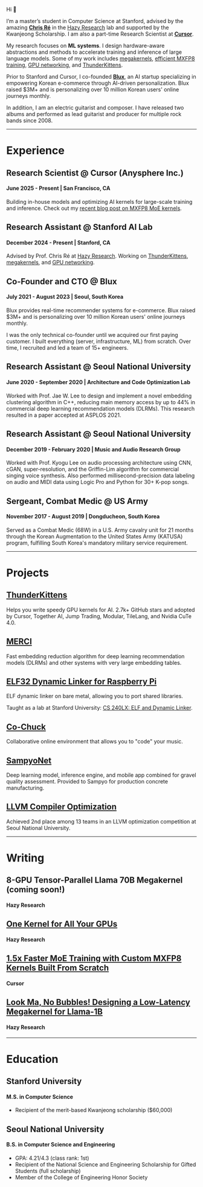 Hi 👋

I’m a master’s student in Computer Science at Stanford, advised by the amazing [**Chris Ré**](https://cs.stanford.edu/~chrismre/) in the [Hazy Research](https://hazyresearch.stanford.edu/) lab and supported by the Kwanjeong Scholarship. I am also a part-time Research Scientist at [**Cursor**](https://www.cursor.com/).
 
My research focuses on **ML systems**. I design hardware-aware abstractions and methods to accelerate training and inference of large language models. Some of my work includes [megakernels](https://hazyresearch.stanford.edu/blog/2025-05-27-no-bubbles), [efficient MXFP8 training](https://cursor.com/blog/kernels), [GPU networking](https://hazyresearch.stanford.edu/blog/2025-09-22-pgl), and [ThunderKittens](https://github.com/HazyResearch/ThunderKittens).

Prior to Stanford and Cursor, I co-founded [**Blux**](https://blux.ai/), an AI startup specializing in empowering Korean e-commerce through AI-driven personalization. Blux raised $3M+ and is personalizing over 10 million Korean users' online journeys monthly.

In addition, I am an electric guitarist and composer. I have released two albums and performed as lead guitarist and producer for multiple rock bands since 2008.

---

# Experience

## Research Scientist @ Cursor (Anysphere Inc.)
#### June 2025 - Present | San Francisco, CA

Building in-house models and optimizing AI kernels for large-scale training and inference. Check out my [recent blog post on MXFP8 MoE kernels](https://cursor.com/blog/kernels).

## Research Assistant @ Stanford AI Lab
#### December 2024 - Present | Stanford, CA

Advised by Prof. Chris Ré at [Hazy Research](https://hazyresearch.stanford.edu/). Working on [ThunderKittens](https://github.com/HazyResearch/ThunderKittens), [megakernels](https://hazyresearch.stanford.edu/blog/2025-05-27-no-bubbles), and [GPU networking](https://hazyresearch.stanford.edu/blog/2025-09-22-pgl).

## Co-Founder and CTO @ Blux
#### July 2021 - August 2023 | Seoul, South Korea

Blux provides real-time recommender systems for e-commerce. Blux raised $3M+ and is personalizing over 10 million Korean users' online journeys monthly.

I was the only technical co-founder until we acquired our first paying customer. I built everything (server, infrastructure, ML) from scratch. Over time, I recruited and led a team of 15+ engineers.

## Research Assistant @ Seoul National University
#### June 2020 - September 2020 | Architecture and Code Optimization Lab

Worked with Prof. Jae W. Lee to design and implement a novel embedding clustering algorithm in C++, reducing main memory access by up to 44% in commercial deep learning recommendation models (DLRMs). This research resulted in a paper accepted at ASPLOS 2021.

## Research Assistant @ Seoul National University
#### December 2019 - February 2020 | Music and Audio Research Group

Worked with Prof. Kyogu Lee on audio processing architecture using CNN, cGAN, super-resolution, and the Griffin-Lim algorithm for commercial singing voice synthesis. Also performed millisecond-precision data labeling on audio and MIDI data using Logic Pro and Python for 30+ K-pop songs.

## Sergeant, Combat Medic @ US Army
#### November 2017 - August 2019 | Dongducheon, South Korea

Served as a Combat Medic (68W) in a U.S. Army cavalry unit for 21 months through the Korean Augmentation to the United States Army (KATUSA) program, fulfilling South Korea's mandatory military service requirement.

---

# Projects

## [ThunderKittens](https://github.com/HazyResearch/ThunderKittens)
Helps you write speedy GPU kernels for AI. 2.7k+ GitHub stars and adopted by Cursor, Together AI, Jump Trading, Modular, TileLang, and Nvidia CuTe 4.0.

## [MERCI](https://github.com/SNU-ARC/MERCI)
Fast embedding reduction algorithm for deep learning recommendation models (DLRMs) and other systems with very large embedding tables.

## [ELF32 Dynamic Linker for Raspberry Pi](https://github.com/StuartSul/elf32-dynamic-linker-rpi)
ELF dynamic linker on bare metal, allowing you to port shared libraries.

Taught as a lab at Stanford University: [CS 240LX: ELF and Dynamic Linker](https://github.com/dddrrreee/cs240lx-25spr/tree/main/labs/15-elf-dynamic-linker).

## [Co-Chuck](https://github.com/StuartSul/co-chuck)
Collaborative online environment that allows you to "code" your music.

## [SampyoNet](https://github.com/StuartSul/SampyoNet)
Deep learning model, inference engine, and mobile app combined for gravel quality assessment. Provided to Sampyo for production concrete manufacturing.

## [LLVM Compiler Optimization](https://github.com/StuartSul/SWPP2020_Spring_Project_Team4)
Achieved 2nd place among 13 teams in an LLVM optimization competition at Seoul National University.

<!-- ## [Homemade Neural Network](https://github.com/StuartSul/Homemade_Neural_Network)
A deep learning framework written using only native Python (not even NumPy).

## [Five-in-a-row with AI](https://github.com/StuartSul/Five_in_a_Row)
A game with GUI and an AI opponent using minimax algorithm, written in native Python. -->

---

# Writing

## 8-GPU Tensor-Parallel Llama 70B Megakernel (coming soon!)
#### Hazy Research

## [One Kernel for All Your GPUs](https://hazyresearch.stanford.edu/blog/2025-09-22-pgl)
#### Hazy Research

## [1.5x Faster MoE Training with Custom MXFP8 Kernels Built From Scratch](https://cursor.com/blog/kernels)
#### Cursor

## [Look Ma, No Bubbles! Designing a Low-Latency Megakernel for Llama-1B](https://hazyresearch.stanford.edu/blog/2025-05-27-no-bubbles)
#### Hazy Research

---

# Education

## Stanford University
#### M.S. in Computer Science
* Recipient of the merit-based Kwanjeong scholarship ($60,000)

## Seoul National University
#### B.S. in Computer Science and Engineering
* GPA: 4.21/4.3 (class rank: 1st)
* Recipient of the National Science and Engineering Scholarship for Gifted Students (full scholarship)
* Member of the College of Engineering Honor Society

<!-- ---

# More About Me

## Technical Skills

### Languages

English, Korean

### Programming Languages

Python, Java, C, C++, JavaScript, TypeScript, HTML, CSS, SQL, Shell

### 'Libraries & Frameworks'

FastAPI, Flask, React.js, Redis, PostgreSQL, NumPy, Pandas, Spark, TensorFlow, PyTorch

### 'DevOps & MLOps'

Linux Administration, Docker, Kubernetes, Helm, AWS (VPC, EC2, ECS, EKS, EBS, ELB, S3, RDS, DynamoDB, ElastiCache, Lambda, API Gateway, SMS, SNS, SQS, Glue, MWAA, Route53, CloudFront, CodePipeline, CodeBuild, CloudFormation, Secrets Manager, KMS, CloudWatch, CloudTrail), Azure, Terraform, GitHub Actions, Jenkins, Argo CD, Elasticsearch, Logstash, Fluentbit, Kibana, Prometheus, Loki, Grafana, Apache Airflow, MLflow, TensorFlow Serving, Karpenter, Sealed Secrets, Milvus

## Music

I am a guitarist, sound engineer, and composer with 2 albums released on major streaming platforms such as Spotify and Apple Music. Since 2008, I have served as the lead guitarist for various rock bands, performing in 2~3 rock concerts every year before COVID-19.

## U.S. Army

I served as a Combat Medic in a U.S. Army cavalry unit from November 2017 to August 2019 (21 months). This was possible through the Korean Augmentation to the United States Army (KATUSA) program, which allowed me to fulfill South Korea's military service requirement while serving in the U.S. Army. -->
